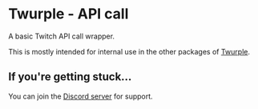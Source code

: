 # Twurple - API call

A basic Twitch API call wrapper.

This is mostly intended for internal use in the other packages of [Twurple](https://github.com/twurple/twurple).

## If you're getting stuck...

You can join the [Discord server](https://discord.gg/b9ZqMfz) for support.
